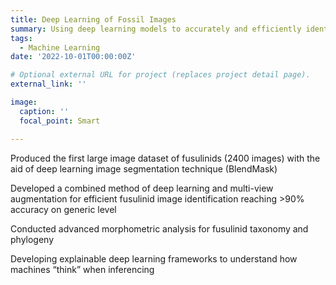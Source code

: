```yaml
---
title: Deep Learning of Fossil Images
summary: Using deep learning models to accurately and efficiently identify/classify fossil organisms.
tags:
  - Machine Learning
date: '2022-10-01T00:00:00Z'

# Optional external URL for project (replaces project detail page).
external_link: ''

image:
  caption: ''
  focal_point: Smart

---
```


Produced the first large image dataset of fusulinids (2400 images) with the aid of deep learning image segmentation technique (BlendMask)

Developed a combined method of deep learning and multi-view augmentation for efficient fusulinid image identification reaching >90% accuracy on generic level

Conducted advanced morphometric analysis for fusulinid taxonomy and phylogeny

Developing explainable deep learning frameworks to understand how machines “think” when inferencing
